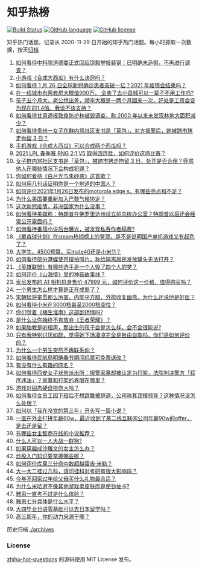 # 知乎热榜
[![Build Status](https://github.com/ToWeLong/zhihu-hot-questions/workflows/CI/badge.svg)](https://github.com/ToWeLong/zhihu-hot-questions/actions)
[![GitHub language](https://img.shields.io/badge/language-golang-orange.svg)](https://golang.org/)
[![GitHub license](https://img.shields.io/github/license/ToWeLong/zhihu-hot-questions)](https://github.com/ToWeLong/zhihu-hot-questions/blob/main/LICENSE)

知乎热门话题，记录从 2020-11-29 日开始的知乎热门话题。每小时抓取一次数据，按天[归档](./archives)

<!-- BEGIN -->

1. [如何看待中科院道德委正式回应饶毅举报裴钢：已明确未造假，不再进行调查？](https://www.zhihu.com/question/441317727)
1. [小游戏《合成大西瓜》有什么诀窍吗？](https://www.zhihu.com/question/440727080)
1. [如何看待 1 月 26 日全球新冠确诊患者突破一亿？2021 年疫情会结束吗？](https://www.zhihu.com/question/441055229)
1. [在一线城市有两套房大概值900万， 全卖了去小县城可以一辈子不用工作吗?](https://www.zhihu.com/question/440901670)
1. [孩子五个月大，老公想出差，频率大概是一两个月回来一次，好处是工资会变为现在的1.4倍。我该不该支持？](https://www.zhihu.com/question/441236540)
1. [如何看待甘肃通报敦煌防护林被毁调查，称 2000 年以来未发现林地大面积减少？](https://www.zhihu.com/question/441237661)
1. [如何看待贵州一女子在群内骂社区支书是「草包」，对方报警后，她被跨市铐走拘留 3 日？](https://www.zhihu.com/question/441235726)
1. [手机游戏《合成大西瓜》可以合成两个西瓜吗？](https://www.zhihu.com/question/440715965)
1. [2021 LPL 春季赛 RNG 2:1 V5 取得四连胜，如何评价这场比赛？](https://www.zhihu.com/question/441287196)
1. [女子群内骂社区支书是「草包」，被跨市铐走拘留 3 日，处罚是否合理？辱骂他人在哪些情况下会构成犯罪？](https://www.zhihu.com/question/441237830)
1. [你如何看待《白月光与朱砂痣》这首歌？](https://www.zhihu.com/question/438545149)
1. [如何用几句话证明你是一个地道的中国人？](https://www.zhihu.com/question/403427782)
1. [如何评价2021年1月26日发布的motorola edge s，有哪些亮点和不足？](https://www.zhihu.com/question/441336221)
1. [为什么美国要重新加入巴黎气候协定？](https://www.zhihu.com/question/440591050)
1. [这次新冠疫情，非洲国家为什么没事？](https://www.zhihu.com/question/379308126)
1. [如何看待美媒称：特朗普在佛罗里达州设立前总统办公室？特朗普以后还会经常公开露面吗？](https://www.zhihu.com/question/441232671)
1. [如何看待番茄小说后台曝光，被发现私吞作者稿费?](https://www.zhihu.com/question/441218199)
1. [《戴森球计划》在steam热销榜上的登顶，是不是说明国产单机游戏又有起色了？](https://www.zhihu.com/question/441254136)
1. [大学生，4500预算，买mate40还是小米11？](https://www.zhihu.com/question/436615199)
1. [如何看待部分港媒使用摆拍照片，称给隔离居民发放罐头无法打开？](https://www.zhihu.com/question/441224754)
1. [《英雄联盟》有哪些选手是一个人毁了四个人的梦？](https://www.zhihu.com/question/440422370)
1. [如何评价《山海情》里的种菇故事线？](https://www.zhihu.com/question/440480864)
1. [索尼发布的 A1 相机机身售价 47999 元，如何评价这一价格，值得购买吗？](https://www.zhihu.com/question/441362784)
1. [一个男生怎么样才算是正在成熟了？](https://www.zhihu.com/question/431134549)
1. [宋朝猛将童贯那么厉害，内能平方腊，外能收复幽燕，为什么还说他是奸臣？](https://www.zhihu.com/question/440800572)
1. [如何看待小米在3000档甚至2000档空位？](https://www.zhihu.com/question/440997091)
1. [你们觉着《橘生淮南》这部剧矫情吗?](https://www.zhihu.com/question/440397650)
1. [是什么让你始终不肯放弃《王者荣耀》？](https://www.zhihu.com/question/429140112)
1. [如果胎教是听相声，那出生的孩子会是怎么样，会不会很能说?](https://www.zhihu.com/question/39941920)
1. [只有我特别讨厌如懿，觉得她下场凄凉完全是咎由自取吗，你们是如何评价的？](https://www.zhihu.com/question/298071572)
1. [为什么一个男生突然不再联系你？](https://www.zhihu.com/question/439717899)
1. [如何看待民航局明确春节期间机票可免费退改？](https://www.zhihu.com/question/441269193)
1. [有没有什么有趣的网名？](https://www.zhihu.com/question/267396088)
1. [如何看待西安女子状告派出所：报警家暴却被认定为打架，法院判决警方「程序违法」？家暴和打架的界限在哪里？](https://www.zhihu.com/question/441245085)
1. [游戏对固态硬盘损伤大吗？](https://www.zhihu.com/question/409083424)
1. [如何看待女员工因下班后不想跳舞被辞退，公司称其顶撞领导？这种情况该怎么处理？](https://www.zhihu.com/question/441226508)
1. [如何以「我在冷宫的第三年」开头写一篇小说？](https://www.zhihu.com/question/430589387)
1. [一直在外企打拼年薪60w，最近收到了某二线互联网公司年薪90w的offer，是去还是留？](https://www.zhihu.com/question/440723216)
1. [有哪些女主智商在线的小说推荐？](https://www.zhihu.com/question/384120611)
1. [什么人可以一人大战一群狗?](https://www.zhihu.com/question/440970768)
1. [如果穿越成沙雕文的女主怎么办？](https://www.zhihu.com/question/379331291)
1. [炒股入门知识要掌握哪些呢？](https://www.zhihu.com/question/38576014)
1. [如何评价库里三分命中数超越雷吉·米勒？](https://www.zhihu.com/question/441099670)
1. [大一大二挂过几科，请问挂科对考研有很大影响吗？](https://www.zhihu.com/question/439945006)
1. [今年不回家过年给父母买什么礼物最合适？](https://www.zhihu.com/question/441097106)
1. [为什么米哈游不像其他游戏卖皮肤而是使劲抽卡?](https://www.zhihu.com/question/421501822)
1. [雅思一直考不过是什么体验？](https://www.zhihu.com/question/287294817)
1. [雅思七分具体是什么水平？](https://www.zhihu.com/question/62020354)
1. [大四毕业日语零基础可以去日本留学吗？](https://www.zhihu.com/question/329973423)
1. [高三那年，你的动力来源于哪？](https://www.zhihu.com/question/440570445)

<!-- END -->

历史归档 [./archives](./archives)


### License
[zhihu-hot-questions](https://github.com/towelong/zhihu-hot-questions) 的源码使用 MIT License 发布。